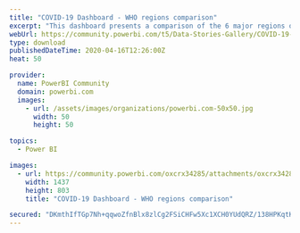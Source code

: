 ```yaml
---
title: "COVID-19 Dashboard - WHO regions comparison"
excerpt: "This dashboard presents a comparison of the 6 major regions of the world, according to the World Health Organization (WHO) breakdown. The data"
webUrl: https://community.powerbi.com/t5/Data-Stories-Gallery/COVID-19-Dashboard-WHO-regions-comparison/m-p/1030887
type: download
publishedDateTime: 2020-04-16T12:26:00Z
heat: 50

provider:
  name: PowerBI Community
  domain: powerbi.com
  images:
    - url: /assets/images/organizations/powerbi.com-50x50.jpg
      width: 50
      height: 50

topics:
  - Power BI

images:
  - url: https://community.powerbi.com/oxcrx34285/attachments/oxcrx34285/DataStoriesGallery/3778/1/CODI-19%20Dashboard.png
    width: 1437
    height: 803
    title: "COVID-19 Dashboard - WHO regions comparison"

secured: "DKmthIfTGp7Nh+qqwoZfnBlx8zlCg2FSiCHFw5Xc1XCH0YUdQRZ/138HPKqtKAr3PwzpTMFLhcBtw1pH23kwMeDe2i3d/DlnALSAcEgpo+vqexbA+yBiTlUWal3SyX5fyhQEPjxY1KEOa3JGkXPy7lXo0FPmVyx3WewF/A9DTFEz7if2y6Ub4T8+kjk0HW0PDlX43//KAYUqHbGIKX6S5mhfUj0kbHNVNF+ANGCRwu1pPdBUnmPbyLiC8cDDurpUoHSWhcLitlr+lx7RzEq0rsc6RyJAUzWGfRRtWtOvuNRRLWMss0unpSf/x5mmOjnKV/bU2X48s4dM/uYJW1EFEKPj+ZwN4kgESh75nHHGYK6xbFlx1QrgEqXAmGZW5D36;e490QrvojG5xNFYsIhqx+A=="
---
```


